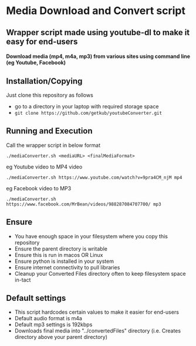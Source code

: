 # Media Download and Convert script

## Wrapper script made using youtube-dl to make it easy for end-users
#### Download media (mp4, m4a, mp3) from various sites using command line (eg Youtube, Facebook)

## Installation/Copying
Just clone this repository as follows
- go to a directory in your laptop with required storage space
- ```git clone https://github.com/getkub/youtubeConverter.git```


## Running and Execution

Call the wrapper script in below format

```
./mediaConverter.sh <mediaURL> <finalMediaFormat>
```

eg Youtube video to MP4 video
```
./mediaConverter.sh https://www.youtube.com/watch?v=9pra4CM_njM mp4
```

eg Facebook video to MP3
```
./mediaConverter.sh https://www.facebook.com/MrBean/videos/988287084707700/ mp3
```


## Ensure
- You have enough space in your filesystem where you copy this repository
- Ensure the parent directory is writable
- Ensure this is run in macos OR Linux
- Ensure python is installed in your system
- Ensure internet connectivity to pull libraries
- Cleanup your Converted Files directory often to keep filesystem space in-tact

## Default settings
- This script hardcodes certain values to make it easier for end-users
- Default audio format is m4a
- Default mp3 settings is 192kbps
- Downloads final media into "../convertedFiles" directory (i.e. Creates directory above your parent directory)

